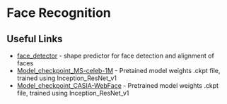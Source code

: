 # Face Recognition 

## Useful Links
* [face_detector](https://drive.google.com/open?id=1g74u1xQ61KUWfByzwIoDCJtfJi7aKkrp) - shape predictor for face detection and alignment of faces
* [Model_checkpoint_MS-celeb-1M](https://drive.google.com/open?id=1utTq7sERiAxw_SlLqCyVf6bDmKFBCR6U) - Pretained model weights .ckpt file, trained using Inception_ResNet_v1
* [Model_checkpoint_CASIA-WebFace](https://drive.google.com/open?id=1CxoMB_aAiy2426LxtQp4i9qwBx9eqMAN) - Pretrained model weights .ckpt file, trained using Inception_ResNet_v1

